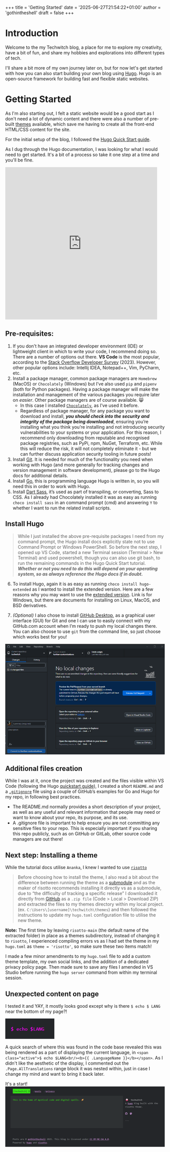 +++
title = 'Getting Started'
date = '2025-06-27T21:54:22+01:00'
author = 'gothintheshell'
draft = false
+++

# Introduction

Welcome to the my Techwitch blog, a place for me to explore my creativity, have a bit of fun, and share my hobbies and explorations into different types of tech. 

I'll share a bit more of my own journey later on, but for now let's get started with how you can also start building your own blog using [Hugo]. Hugo is an open-source framework for building fast and flexible static websites.  

# Getting Started

As I'm also starting out, I felt a static website would be a good start as I don't need a lot of dynamic content and there were also a number of pre-built [themes] available, which save me having to create all the front-end HTML/CSS content for the site. 

For the initial setup of the blog, I followed the [Hugo Quick Start guide][quickstart]. 

As I dug through the Hugo documentation, I was looking for what I would need to get started. It's a bit of a process so take it one step at a time and you'll be fine. 

<div class="giphy-embed">
    <iframe src="https://giphy.com/embed/1GZmVKsn5hVKfwxdjx" width="480" height="480" style="" frameBorder="0" class="giphy-embed" allowFullScreen></iframe>
</div>

## Pre-requisites: 
1) If you don't have an integrated developer environment (IDE) or lightweight client in which to write your code, I recommend doing so. There are a number of options out there. **VS Code** is the most popular, according to the [Stack Overflow Developer Survey][survey] (2023). However, other popular options include: Intellij IDEA, Notepad++, Vim, PyCharm, etc.
2) Install a package manager, common package managers are `Homebrew` (MacOS) or `Chocolately` (Windows) but I’ve also used `pip` and `pipenv` (both for Python packages). Having a package manager will make the installation and management of the various packages you require later on *easier*.  Other package managers are of course available. 😸
    - In this case I installed [`Chocolately`][chocolately], as I’ve used it before. 
    - Regardless of package manager, for any package you want to download and install, **_you should check into the security and integrity of the package being downloaded_**, ensuring you’re installing what you think you’re installing and not introducing security vulnerabilities to your systems or your application. For this reason, I recommend only downloading from reputable and recognised package registries, such as PyPi, npm, NuGet, Terraform, etc. While this will reduce the risk, it will not completely eliminate it - but we can further discuss application security tooling in future posts! 
3) Install [Git]. It is needed for much of the functionality you need when working with Hugo (and more generally for tracking changes and version management in software development), please go to the Hugo docs for additional details. 
4) Install [Go], this is programming language Hugo is written in, so you will need this in order to work with Hugo.
5) Install [Dart Sass], it’s used as part of transpiling, or converting, Sass to CSS. As I already had Chocolately installed it was as easy as running `choco install sass` in an command prompt (cmd) and answering `Y` to whether I want to run the related install scripts. 

## Install Hugo 
> While I just installed the above pre-requisite packages I need from my command prompt, the Hugo install docs explicitly state not to use Command Prompt or Windows PowerShell. So before the next step, I opened up VS Code, started a new Terminal session (Terminal > New Terminal) and used powershell, though you can also use git bash, to run the remaining commands in the Hugo Quick Start tutorial. **_Whether or not you need to do this will depend on your operating system, so as always reference the Hugo docs if in doubt._** 

6) To install Hugo, again it is as easy as running `choco install hugo-extended` as I wanted to install the extended version. Here are a few reasons why you may want to use the [extended version]. Link is for Windows, but there are documents for installing on Linux, MacOS, and BSD derivatives. 

7) *(Optional)* I also chose to install [GitHub Desktop], as a graphical user interface (GUI) for Git and one I can use to easily connect with my GitHub.com account when I’m ready to push my local changes there. You can also choose to use `git` from the command line, so just choose which works best for you! 

![screenshot of showing a UI of GitHub Desktop, which includes: Current repository, Current branch, and Fetch origin, plus action buttons to edit or commit your code changes](ghdesktop.png)

## Additional files creation 
While I was at it, once the project was created and the files visible within VS Code (following the Hugo [quickstart guide][quickstart]), I created a short `README.md` and a [`.gitignore`][gitignore] file using a couple of GitHub’s examples for Go and Hugo for my repo, in following best practices. 
- The README.md normally provides a short description of your project, as well as any useful and relevant information that people may need or want to know about your repo, its purpose, and its use.  
- A .gitignore file is important to help ensure you are not committing any sensitive files to your repo. This is especially important if you sharing this repo publicly, such as on GitHub or GitLab, other source code managers are out there! 

## Next step: Installing a theme
While the tutorial docs utilise `Ananka`, I knew I wanted to use [`risotto`][risotto] 

> Before choosing how to install the theme, I also read a bit about the difference between running the theme as a [submodule] and as the maker of risotto recommends installing it directly vs as a submodule, due to “the difficulty of tracking a specific release” I downloaded it directly from [GitHub][risotto github] as a `.zip file` (Code > Local > Download ZIP) and extracted the files to my themes directory within my local project. (ex. `C:\Users\[username]\techwitch\themes`) and then followed the instructions to update my `hugo.toml` configuration file to utilise the new theme. 

**Note:** The first time by leaving `risotto-main` (the default name of the extracted folder) in place as a themes subdirectory, instead of changing it to `risotto`, I experienced compiling errors vs as I had set the theme in my `hugo.toml` as `theme = 'risotto'`, so make sure these two items match!

I made a few minor amendments to my `hugo.toml` file to add a custom theme template, my own social links, and the addition of a dedicated privacy policy page.  Then made sure to save any files I amended in VS Studio before running the `hugo server` command from within my terminal session. 

## Unexpected content on page
I tested it and YAY, it mostly looks good except why is there `$ echo $ LANG` near the bottom of my page?! 

![screenshot showing $ echo $LANG in hot pink against a dark grey background](echolang.png)

A quick search of where this was found in the code base revealed this was being rendered as a part of displaying the current language, in 
`<span class="active">$ echo $LANG<br/><b>{{ .LanguageName }}</b></span>`. As I didn't like the aesthetic of the display, I commented out the `.Page.AllTranslations` range block it was nested within, just in case I change my mind and want to bring it back later. 

It's a start! 
![screenshot of initial Techwitch website](first_attempt.png)


[Hugo]: https://gohugo.io/
[themes]: https://themes.gohugo.io/
[quickstart]: https://gohugo.io/getting-started/quick-start/
[survey]: https://survey.stackoverflow.co/2023/#technology
[chocolately]: https://docs.chocolatey.org/
[Git]: https://git-scm.com/
[Go]: https://go.dev/
[Dart Sass]: https://gohugo.io/functions/css/sass/#dart-sass
[extended version]: https://gohugo.io/installation/windows/#editions
[GitHub Desktop]: https://desktop.github.com/
[gitignore]: https://docs.github.com/en/get-started/getting-started-with-git/ignoring-files
[risotto]: https://themes.gohugo.io/themes/risotto/
[submodule]: https://git-scm.com/book/en/v2/Git-Tools-Submodules
[risotto github]: https://github.com/joeroe/risotto
[example config]: https://github.com/joeroe/risotto/blob/main/exampleSite/config.toml